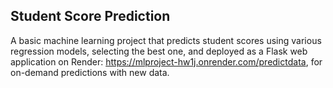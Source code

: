 ## Student Score Prediction

A basic machine learning project that predicts student scores using various regression models, selecting the best one, and deployed as a Flask web application on Render: https://mlproject-hw1j.onrender.com/predictdata, for on-demand predictions with new data.

